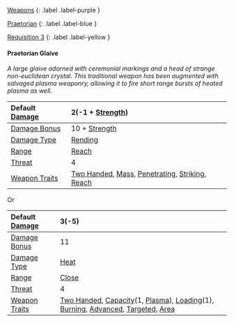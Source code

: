 
[Weapons](Game/Weapons-List)
{: .label .label-purple }

[Praetorian](Game/Blocks/Praetorian)
{: .label .label-blue }

[Requisition 3](Game/Deployment#Requisition)
{: .label .label-yellow }
#### Praetorian Glaive
*A large glaive adorned with ceremonial markings and a head of strange non-euclidean crystal. This traditional weapon has been augmented with salvaged plasma weaponry, allowing it to fire short range bursts of heated plasma as well.*

| Default [Damage](Core/Weapons#Calculating%20Damage) | 2(-1 + [Strength](Game/Core/Strength)) |
| :--- | :--- |
| [Damage Bonus](Game/Core/Weapons#Damage%20Bonus) | 10 + [Strength](Game/Core/Strength) |
| [Damage Type](Core/Weapons#Damage%20Type) | [Rending](Game/Core/Injury#Rending) |
| [Range](Core/Weapons#Range) | [Reach](Game/Core/Movement#Reach) |
| [Threat](Core/Weapons#Threat) | 4 |
| [Weapon Traits](Core/Weapon-Traits) | [Two Handed](Game/Core/Blocks/Two-Handed), [Mass](Game/Core/Blocks/Mass), [Penetrating](Game/Core/Blocks/Penetrating), [Striking](Game/Core/Blocks/Striking), [Reach](Game/Core/Blocks/Reach) |

Or

| Default [Damage](Core/Weapons#Calculating%20Damage) | 3(-5) |
| :--- | :--- |
| [Damage Bonus](Game/Core/Weapons#Damage%20Bonus) | 11 |
| [Damage Type](Core/Weapons#Damage%20Type) | [Heat](Core/Injury#Heat) |
| [Range](Core/Weapons#Range) | [Close](Core/Movement#Close) |
| [Threat](Core/Weapons#Threat) | 4 |
| [Weapon Traits](Core/Weapon-Traits) | [Two Handed](Game/Core/Blocks/Two-Handed), [Capacity](Core/Weapon-Traits#Capacity(X,%20Type))(1, [Plasma](Game/Munition-Details#Plasma)), [Loading](Game/Core/Blocks/Loading)(1), [Burning](Game/Core/Blocks/Burning), [Advanced](Game/Core/Blocks/Advanced), [Targeted](Game/Core/Blocks/Targeted), [Area](Game/Core/Blocks/Area) |
